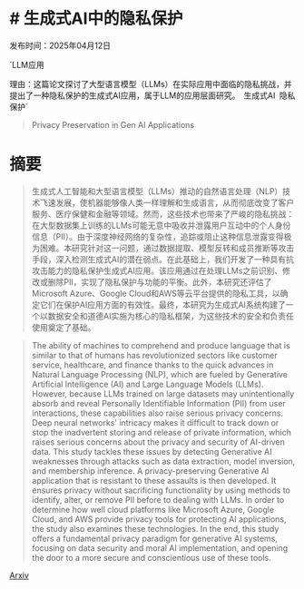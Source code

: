 # # 生成式AI中的隐私保护

发布时间：2025年04月12日

`LLM应用

理由：这篇论文探讨了大型语言模型（LLMs）在实际应用中面临的隐私挑战，并提出了一种隐私保护的生成式AI应用，属于LLM的应用层面研究。` `生成式AI` `隐私保护`

> Privacy Preservation in Gen AI Applications

# 摘要

> 生成式人工智能和大型语言模型（LLMs）推动的自然语言处理（NLP）技术飞速发展，使机器能够像人类一样理解和生成语言，从而彻底改变了客户服务、医疗保健和金融等领域。然而，这些技术也带来了严峻的隐私挑战：在大型数据集上训练的LLMs可能无意中吸收并泄露用户互动中的个人身份信息（PII）。由于深度神经网络的复杂性，追踪或阻止这种信息泄露变得极为困难。本研究针对这一问题，通过数据提取、模型反转和成员推断等攻击手段，深入检测生成式AI的潜在弱点。在此基础上，我们开发了一种具有抗攻击能力的隐私保护生成式AI应用。该应用通过在处理LLMs之前识别、修改或删除PII，实现了隐私保护与功能的平衡。此外，本研究还评估了Microsoft Azure、Google Cloud和AWS等云平台提供的隐私工具，以确定它们在保护AI应用方面的有效性。最终，本研究为生成式AI系统构建了一个以数据安全和道德AI实施为核心的隐私框架，为这些技术的安全和负责任使用奠定了基础。

> The ability of machines to comprehend and produce language that is similar to that of humans has revolutionized sectors like customer service, healthcare, and finance thanks to the quick advances in Natural Language Processing (NLP), which are fueled by Generative Artificial Intelligence (AI) and Large Language Models (LLMs). However, because LLMs trained on large datasets may unintentionally absorb and reveal Personally Identifiable Information (PII) from user interactions, these capabilities also raise serious privacy concerns. Deep neural networks' intricacy makes it difficult to track down or stop the inadvertent storing and release of private information, which raises serious concerns about the privacy and security of AI-driven data. This study tackles these issues by detecting Generative AI weaknesses through attacks such as data extraction, model inversion, and membership inference. A privacy-preserving Generative AI application that is resistant to these assaults is then developed. It ensures privacy without sacrificing functionality by using methods to identify, alter, or remove PII before to dealing with LLMs. In order to determine how well cloud platforms like Microsoft Azure, Google Cloud, and AWS provide privacy tools for protecting AI applications, the study also examines these technologies. In the end, this study offers a fundamental privacy paradigm for generative AI systems, focusing on data security and moral AI implementation, and opening the door to a more secure and conscientious use of these tools.

[Arxiv](https://arxiv.org/abs/2504.09095)